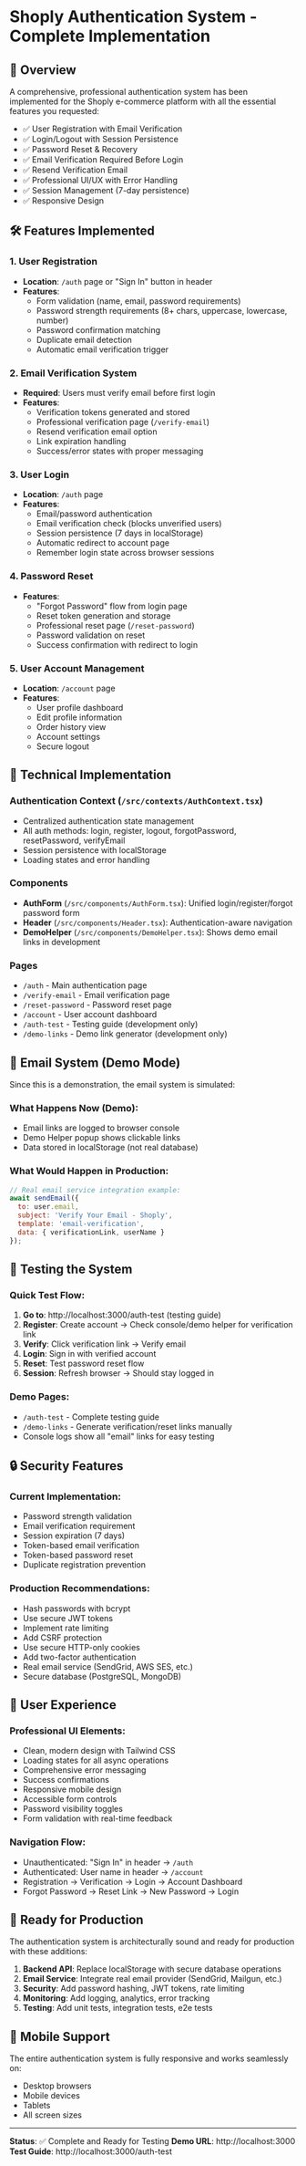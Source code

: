 # Shoply Authentication System - Complete Implementation

## 🎯 Overview

A comprehensive, professional authentication system has been implemented for the Shoply e-commerce platform with all the essential features you requested:

- ✅ User Registration with Email Verification
- ✅ Login/Logout with Session Persistence  
- ✅ Password Reset & Recovery
- ✅ Email Verification Required Before Login
- ✅ Resend Verification Email
- ✅ Professional UI/UX with Error Handling
- ✅ Session Management (7-day persistence)
- ✅ Responsive Design

## 🛠 Features Implemented

### 1. User Registration
- **Location**: `/auth` page or "Sign In" button in header
- **Features**:
  - Form validation (name, email, password requirements)
  - Password strength requirements (8+ chars, uppercase, lowercase, number)
  - Password confirmation matching
  - Duplicate email detection
  - Automatic email verification trigger

### 2. Email Verification System
- **Required**: Users must verify email before first login
- **Features**:
  - Verification tokens generated and stored
  - Professional verification page (`/verify-email`)
  - Resend verification email option
  - Link expiration handling
  - Success/error states with proper messaging

### 3. User Login
- **Location**: `/auth` page
- **Features**:
  - Email/password authentication
  - Email verification check (blocks unverified users)
  - Session persistence (7 days in localStorage)
  - Automatic redirect to account page
  - Remember login state across browser sessions

### 4. Password Reset
- **Features**:
  - "Forgot Password" flow from login page
  - Reset token generation and storage
  - Professional reset page (`/reset-password`)
  - Password validation on reset
  - Success confirmation with redirect to login

### 5. User Account Management
- **Location**: `/account` page
- **Features**:
  - User profile dashboard
  - Edit profile information
  - Order history view
  - Account settings
  - Secure logout

## 🔧 Technical Implementation

### Authentication Context (`/src/contexts/AuthContext.tsx`)
- Centralized authentication state management
- All auth methods: login, register, logout, forgotPassword, resetPassword, verifyEmail
- Session persistence with localStorage
- Loading states and error handling

### Components
- **AuthForm** (`/src/components/AuthForm.tsx`): Unified login/register/forgot password form
- **Header** (`/src/components/Header.tsx`): Authentication-aware navigation
- **DemoHelper** (`/src/components/DemoHelper.tsx`): Shows demo email links in development

### Pages
- `/auth` - Main authentication page
- `/verify-email` - Email verification page
- `/reset-password` - Password reset page
- `/account` - User account dashboard
- `/auth-test` - Testing guide (development only)
- `/demo-links` - Demo link generator (development only)

## 📧 Email System (Demo Mode)

Since this is a demonstration, the email system is simulated:

### What Happens Now (Demo):
- Email links are logged to browser console
- Demo Helper popup shows clickable links
- Data stored in localStorage (not real database)

### What Would Happen in Production:
```javascript
// Real email service integration example:
await sendEmail({
  to: user.email,
  subject: 'Verify Your Email - Shoply',
  template: 'email-verification',
  data: { verificationLink, userName }
});
```

## 🧪 Testing the System

### Quick Test Flow:
1. **Go to**: http://localhost:3000/auth-test (testing guide)
2. **Register**: Create account → Check console/demo helper for verification link
3. **Verify**: Click verification link → Verify email
4. **Login**: Sign in with verified account
5. **Reset**: Test password reset flow
6. **Session**: Refresh browser → Should stay logged in

### Demo Pages:
- `/auth-test` - Complete testing guide
- `/demo-links` - Generate verification/reset links manually
- Console logs show all "email" links for easy testing

## 🔒 Security Features

### Current Implementation:
- Password strength validation
- Email verification requirement
- Session expiration (7 days)
- Token-based email verification
- Token-based password reset
- Duplicate registration prevention

### Production Recommendations:
- Hash passwords with bcrypt
- Use secure JWT tokens
- Implement rate limiting
- Add CSRF protection  
- Use secure HTTP-only cookies
- Add two-factor authentication
- Real email service (SendGrid, AWS SES, etc.)
- Secure database (PostgreSQL, MongoDB)

## 🎨 User Experience

### Professional UI Elements:
- Clean, modern design with Tailwind CSS
- Loading states for all async operations
- Comprehensive error messaging
- Success confirmations
- Responsive mobile design
- Accessible form controls
- Password visibility toggles
- Form validation with real-time feedback

### Navigation Flow:
- Unauthenticated: "Sign In" in header → `/auth`
- Authenticated: User name in header → `/account`
- Registration → Verification → Login → Account Dashboard
- Forgot Password → Reset Link → New Password → Login

## 🚀 Ready for Production

The authentication system is architecturally sound and ready for production with these additions:

1. **Backend API**: Replace localStorage with secure database operations
2. **Email Service**: Integrate real email provider (SendGrid, Mailgun, etc.)
3. **Security**: Add password hashing, JWT tokens, rate limiting
4. **Monitoring**: Add logging, analytics, error tracking
5. **Testing**: Add unit tests, integration tests, e2e tests

## 📱 Mobile Support

The entire authentication system is fully responsive and works seamlessly on:
- Desktop browsers
- Mobile devices
- Tablets
- All screen sizes

---

**Status**: ✅ Complete and Ready for Testing
**Demo URL**: http://localhost:3000
**Test Guide**: http://localhost:3000/auth-test
